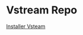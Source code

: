 # Vstream Repo

[Installer Vsteam](https://kodi-vstream.github.io/repo/repository.vstream-0.0.6.zip-0.0.6.zip)
